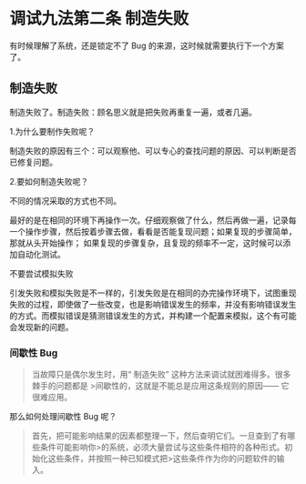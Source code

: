 # 调试九法第二条 制造失败

有时候理解了系统，还是锁定不了 Bug 的来源，这时候就需要执行下一个方案了。

## 制造失败

制造失败了。制造失败：顾名思义就是把失败再重复一遍，或者几遍。

1.为什么要制作失败呢？

制造失败的原因有三个：可以观察他、可以专心的查找问题的原因、可以判断是否已修复问题。

2.要如何制造失败呢？

不同的情况采取的方式也不同。

最好的是在相同的环境下再操作一次。仔细观察做了什么，然后再做一遍，记录每一个操作步骤，然后按着步骤去做，看看是否能复现问题；如果复现的步骤简单，那就从头开始操作；
如果复现的步骤复杂，且复现的频率不一定，这时候可以添加自动化测试。

不要尝试模拟失败

引发失败和模拟失败是不一样的，引发失败是在相同的办完操作环境下，试图重现失败的过程，即使做了一些改变，也是影响错误发生的频率，并没有影响错误发生的方式。而模拟错误是猜测错误发生的方式，并构建一个配置来模拟，这个有可能会发现新的问题。

### 间歇性 Bug

 >当故障只是偶尔发生时，用“ 制造失败” 这种方法来调试就困难得多。很多棘手的问题都是 >间歇性的，这就是不能总是应用这条规则的原因—— 它很难应用。

 那么如何处理间歇性 Bug 呢？

 >首先，把可能影响结果的因素都整理一下，然后查明它们。一旦查到了有哪些条件可能影响你>的系统，必须大量尝试与这些条件相符的各种形式。初始化这些条件，并按照一种已知模式把>这些条件作为你的问题软件的输入。
 

